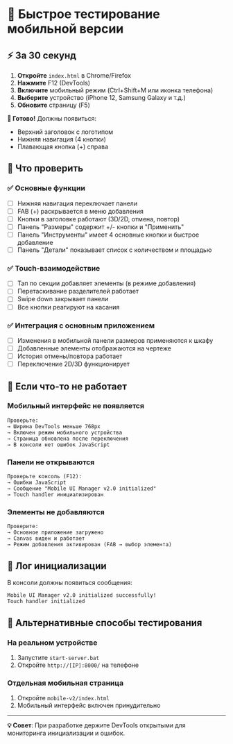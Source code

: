 # 🧪 Быстрое тестирование мобильной версии

## ⚡ За 30 секунд

1. **Откройте** `index.html` в Chrome/Firefox
2. **Нажмите** F12 (DevTools)
3. **Включите** мобильный режим (Ctrl+Shift+M или иконка телефона)
4. **Выберите** устройство (iPhone 12, Samsung Galaxy и т.д.)
5. **Обновите** страницу (F5)

**🎉 Готово!** Должны появиться:
- Верхний заголовок с логотипом
- Нижняя навигация (4 кнопки)
- Плавающая кнопка (+) справа

## 🎯 Что проверить

### ✅ Основные функции
- [ ] Нижняя навигация переключает панели
- [ ] FAB (+) раскрывается в меню добавления
- [ ] Кнопки в заголовке работают (3D/2D, отмена, повтор)
- [ ] Панель "Размеры" содержит +/- кнопки и "Применить"
- [ ] Панель "Инструменты" имеет 4 основные кнопки и быстрое добавление
- [ ] Панель "Детали" показывает список с количеством и площадью

### ✅ Touch-взаимодействие
- [ ] Тап по секции добавляет элементы (в режиме добавления)
- [ ] Перетаскивание разделителей работает
- [ ] Swipe down закрывает панели
- [ ] Все кнопки реагируют на касания

### ✅ Интеграция с основным приложением
- [ ] Изменения в мобильной панели размеров применяются к шкафу
- [ ] Добавленные элементы отображаются на чертеже
- [ ] История отмены/повтора работает
- [ ] Переключение 2D/3D функционирует

## 🐛 Если что-то не работает

### Мобильный интерфейс не появляется
```
Проверьте:
→ Ширина DevTools меньше 768px
→ Включен режим мобильного устройства  
→ Страница обновлена после переключения
→ В консоли нет ошибок JavaScript
```

### Панели не открываются
```
Проверьте консоль (F12):
→ Ошибки JavaScript
→ Сообщение "Mobile UI Manager v2.0 initialized"
→ Touch handler инициализирован
```

### Элементы не добавляются
```
Проверите:
→ Основное приложение загружено
→ Canvas виден и работает
→ Режим добавления активирован (FAB → выбор элемента)
```

## 📝 Лог инициализации

В консоли должны появиться сообщения:
```
Mobile UI Manager v2.0 initialized successfully!
Touch handler initialized
```

## 🎯 Альтернативные способы тестирования

### На реальном устройстве
1. Запустите `start-server.bat`
2. Откройте `http://[IP]:8000/` на телефоне

### Отдельная мобильная страница
1. Откройте `mobile-v2/index.html`
2. Мобильный интерфейс включен принудительно

---

**💡 Совет**: При разработке держите DevTools открытыми для мониторинга инициализации и ошибок.
